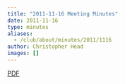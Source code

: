 ```yaml
---
title: "2011-11-16 Meeting Minutes"
date: 2011-11-16
type: minutes
aliases:
  - /club/about/minutes/2011/1116
author: Christopher Head
images: []
---
```


[PDF](/files/minutes-2011-11-16.pdf)

